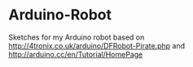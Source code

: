 # Arduino-Robot
Sketches for my Arduino robot based on http://4tronix.co.uk/arduino/DFRobot-Pirate.php and http://arduino.cc/en/Tutorial/HomePage
